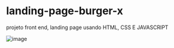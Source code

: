 # landing-page-burger-x
projeto front end, landing page usando HTML, CSS E JAVASCRIPT


![image](https://github.com/euramondiaz/landing-page-burger-x/assets/122326251/643aa281-2ccb-46c2-afd5-197ffface0f5)







